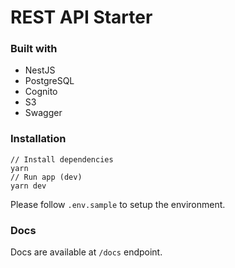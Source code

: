 # REST API Starter

### Built with

- NestJS
- PostgreSQL
- Cognito
- S3
- Swagger

### Installation

```
// Install dependencies
yarn
// Run app (dev)
yarn dev
```

Please follow `.env.sample` to setup the environment.

### Docs

Docs are available at `/docs` endpoint.
